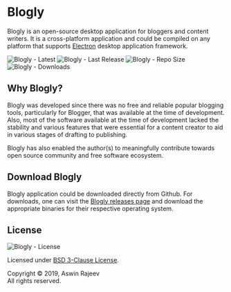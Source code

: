 # Blogly

Blogly is an open-source desktop application for bloggers and content writers. It is a cross-platform application and could be compiled on any platform that supports [Electron](https://electronjs.org) desktop application framework.

![Blogly - Latest](https://img.shields.io/github/package-json/v/aswinrajeev/blogly)
![Blogly - Last Release](https://img.shields.io/github/v/release/aswinrajeev/blogly?include_prereleases)
![Blogly - Repo Size](https://img.shields.io/github/repo-size/aswinrajeev/blogly)
![Blogly - Downloads](https://img.shields.io/github/downloads/aswinrajeev/blogly/total)

## Why Blogly?

Blogly was developed since there was no free and reliable popular blogging tools, particularly for Blogger, that was available at the time of development. Also, most of the software available at the time of development lacked the stability and various features that were essential for a content creator to aid in various stages of drafting to publishing. 

Blogly has also enabled the author(s) to meaningfully contribute towards open source community and free software ecosystem.

## Download Blogly

Blogly application could be downloaded directly from Github. For downloads, one can visit the [Blogly releases page](https://github.com/aswinrajeev/blogly/releases) and download the appropriate binaries for their respective operating system.

## License

![Blogly - License](https://img.shields.io/pypi/l/blogly.svg?color=green&label=License&style=plastic)


Licensed under [BSD 3-Clause License](LICENSE).  

Copyright © 2019, Aswin Rajeev  
All rights reserved.
